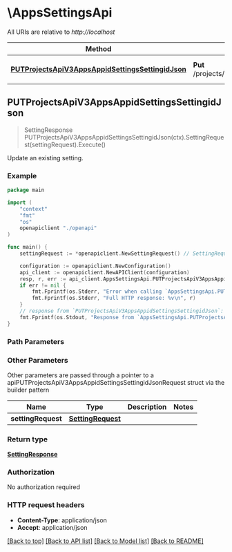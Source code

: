 # \AppsSettingsApi

All URIs are relative to *http://localhost*

Method | HTTP request | Description
------------- | ------------- | -------------
[**PUTProjectsApiV3AppsAppidSettingsSettingidJson**](AppsSettingsApi.md#PUTProjectsApiV3AppsAppidSettingsSettingidJson) | **Put** /projects/api/v3/apps/:appid/settings/:settingid.json | Update an existing setting.



## PUTProjectsApiV3AppsAppidSettingsSettingidJson

> SettingResponse PUTProjectsApiV3AppsAppidSettingsSettingidJson(ctx).SettingRequest(settingRequest).Execute()

Update an existing setting.

### Example

```go
package main

import (
    "context"
    "fmt"
    "os"
    openapiclient "./openapi"
)

func main() {
    settingRequest := *openapiclient.NewSettingRequest() // SettingRequest | 

    configuration := openapiclient.NewConfiguration()
    api_client := openapiclient.NewAPIClient(configuration)
    resp, r, err := api_client.AppsSettingsApi.PUTProjectsApiV3AppsAppidSettingsSettingidJson(context.Background()).SettingRequest(settingRequest).Execute()
    if err != nil {
        fmt.Fprintf(os.Stderr, "Error when calling `AppsSettingsApi.PUTProjectsApiV3AppsAppidSettingsSettingidJson``: %v\n", err)
        fmt.Fprintf(os.Stderr, "Full HTTP response: %v\n", r)
    }
    // response from `PUTProjectsApiV3AppsAppidSettingsSettingidJson`: SettingResponse
    fmt.Fprintf(os.Stdout, "Response from `AppsSettingsApi.PUTProjectsApiV3AppsAppidSettingsSettingidJson`: %v\n", resp)
}
```

### Path Parameters



### Other Parameters

Other parameters are passed through a pointer to a apiPUTProjectsApiV3AppsAppidSettingsSettingidJsonRequest struct via the builder pattern


Name | Type | Description  | Notes
------------- | ------------- | ------------- | -------------
 **settingRequest** | [**SettingRequest**](SettingRequest.md) |  | 

### Return type

[**SettingResponse**](SettingResponse.md)

### Authorization

No authorization required

### HTTP request headers

- **Content-Type**: application/json
- **Accept**: application/json

[[Back to top]](#) [[Back to API list]](../README.md#documentation-for-api-endpoints)
[[Back to Model list]](../README.md#documentation-for-models)
[[Back to README]](../README.md)

